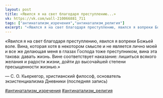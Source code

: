 ```yaml
---
layout: post
title: «Явился я на свет благодаря преступлению...»
vk: https://vk.com/wall-210066881_711
tags: ["антинатализм_изречения","антинатализм_религия"]
excerpt: "«Явился я на свет благодаря преступлению, явился я вопреки Божьей воле. Вина, которая хотя в некотором смысле и не является лично моей и все же делающая меня в глазах Господа тоже преступником, вина эта такова: давать жизнь. Вине соответствует наказание: лишиться всякого желания и радости жизни, дойти до высочайшей степени пресыщенности жизнью.»"
---
```

«Явился я на свет благодаря преступлению, явился я вопреки Божьей воле. Вина, которая хотя в некотором смысле и не является лично моей и все же делающая меня в глазах Господа тоже преступником, вина эта такова: давать жизнь. Вине соответствует наказание: лишиться всякого желания и радости жизни, дойти до высочайшей степени пресыщенности жизнью.»

— С. О. Кьеркегор, христианский философ, основатель экзистенциализма
Дневники (последняя запись)

[#антинатализм_изречения](tags.html#антинатализм_изречения) 
[#антинатализм_религия](tags.html#антинатализм_религия)
